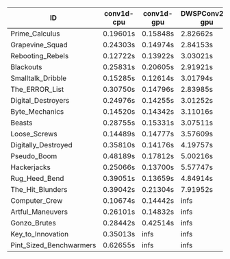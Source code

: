 |ID|conv1d-cpu|conv1d-gpu|DWSPConv2D-gpu|gemm-gpu|avg|
|-|-|-|-|-|-|
|Prime_Calculus|0.19601s|0.15848s|2.82662s|1.72682s|1.22698s|
|Grapevine_Squad|0.24303s|0.14974s|2.84153s|1.71764s|1.23798s|
|Rebooting_Rebels|0.12722s|0.13922s|3.03021s|1.69662s|1.24832s|
|Blackouts|0.25831s|0.20605s|2.91921s|1.67209s|1.26391s|
|Smalltalk_Dribble|0.15285s|0.12614s|3.01794s|1.88115s|1.29452s|
|The_ERROR_List|0.30750s|0.14796s|2.83985s|1.89053s|1.29646s|
|Digital_Destroyers|0.24976s|0.14255s|3.01252s|1.89485s|1.32492s|
|Byte_Mechanics|0.14520s|0.14342s|3.11016s|1.94205s|1.33521s|
|Beasts|0.28755s|0.15331s|3.07511s|2.05941s|1.39385s|
|Loose_Screws|0.14489s|0.14777s|3.57609s|2.37259s|1.56033s|
|Digitally_Destroyed|0.35810s|0.14176s|4.19757s|2.52471s|1.80553s|
|Pseudo_Boom|0.48189s|0.17812s|5.00216s|3.14386s|2.20151s|
|Hackerjacks|0.25066s|0.13700s|5.57747s|3.48514s|2.36257s|
|Rug_Heed_Bend|0.39051s|0.13659s|4.84914s|4.32435s|2.42515s|
|The_Hit_Blunders|0.39042s|0.21304s|7.91952s|1.91817s|2.61029s|
|Computer_Crew|0.10674s|0.14442s|infs|4.36752s|infs|
|Artful_Maneuvers|0.26101s|0.14832s|infs|2.45334s|infs|
|Gonzo_Brutes|0.28442s|0.42514s|infs|4.97404s|infs|
|Key_to_Innovation|0.35013s|infs|infs|2.56586s|infs|
|Pint_Sized_Benchwarmers|0.62655s|infs|infs|4.44600s|infs|
